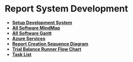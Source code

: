 # Report System Development

- **[Setup Development System](./setup_dev_system/setup_dev_system.md)**
- **[All Software MindMap](./all_sw_mindmap.md)**
- **[All Software Gantt](all_sw_gantt.md)**
- **[Azure Services](./azure_services.md)**
- **[Report Creation Sequence Diagram](report_creation_sequece_diagram.md)**
- **[Trial Balance Runner Flow Chart](./trial_balance_runner_flow_chart.md)**
- **[Task List](./task_list.md)**
